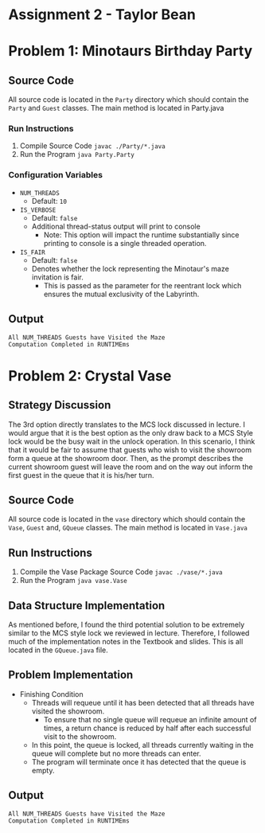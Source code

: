 # Assignment 2 - Taylor Bean

# Problem 1: Minotaurs Birthday Party

## Source Code

All source code is located in the `Party` directory which should contain the
`Party` and `Guest` classes. The main method is located in Party.java

### Run Instructions

1. Compile Source Code `javac ./Party/*.java`
2. Run the Program `java Party.Party`

### Configuration Variables

- `NUM_THREADS`
  - Default: `10`
- `IS_VERBOSE`
  - Default: `false`
  - Additional thread-status output will print to console
    - Note: This option will impact the runtime substantially since printing to console is a single threaded operation.
- `IS_FAIR`
  - Default: `false`
  - Denotes whether the lock representing the Minotaur's maze invitation is fair.
    - This is passed as the parameter for the reentrant lock which ensures the mutual exclusivity of the Labyrinth.

## Output

```
All NUM_THREADS Guests have Visited the Maze
Computation Completed in RUNTIMEms
```

# Problem 2: Crystal Vase

## Strategy Discussion

The 3rd option directly translates to the MCS lock discussed in lecture. I
would argue that it is the best option as the only draw back to a MCS Style lock
would be the busy wait in the unlock operation. In this scenario, I think that
it would be fair to assume that guests who wish to visit the showroom form a
queue at the showroom door. Then, as the prompt describes the current showroom
guest will leave the room and on the way out inform the first guest in the queue
that it is his/her turn.

## Source Code

All source code is located in the `vase` directory which should contain the
`Vase`, `Guest` and, `GQueue` classes. The main method is located in `Vase.java`

## Run Instructions

1. Compile the Vase Package Source Code `javac ./vase/*.java`
2. Run the Program `java vase.Vase`

## Data Structure Implementation

As mentioned before, I found the third potential solution to be extremely
similar to the MCS style lock we reviewed in lecture. Therefore, I followed much
of the implementation notes in the Textbook and slides. This is all located in
the `GQueue.java` file.

## Problem Implementation

- Finishing Condition
  - Threads will requeue until it has been detected that all threads have visited the showroom.
    - To ensure that no single queue will requeue an infinite amount of times, a return chance is reduced by half after each successful visit to the showroom.
  - In this point, the queue is locked, all threads currently waiting in the queue will complete but no more threads can enter.
  - The program will terminate once it has detected that the queue is empty.

## Output

```
All NUM_THREADS Guests have Visited the Maze
Computation Completed in RUNTIMEms
```
